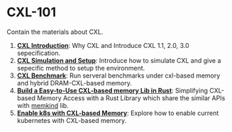 # CXL-101
Contain the materials about CXL. 


1. [**CXL Introduction**](docs/CXL_Introduction.md): Why CXL and Introduce CXL 1.1, 2.0, 3.0 sepecification. 
2. [**CXL Simulation and Setup**](docs/CXL_CXL_Sim_Setup.md): Introduce how to simulate CXL and give a sepecific method to setup the environment. 
3. [**CXL Benchmark**](docs/CXL_Benchmark.md): Run serveral benchmarks under cxl-based memory and hybrid DRAM-CXL-based memory. 
4. [**Build a Easy-to-Use CXL-based memory Lib in Rust**](docs/Xalloc.md): Simplifying CXL-based Memory Access with a Rust Library which share the similar APIs with [memkind](https://github.com/memkind/memkind) lib. 
5. [**Enable k8s with CXL-based Memory**](docs/k8s_with_cxl.md): Explore how to enable current kubernetes with CXL-based memory. 

